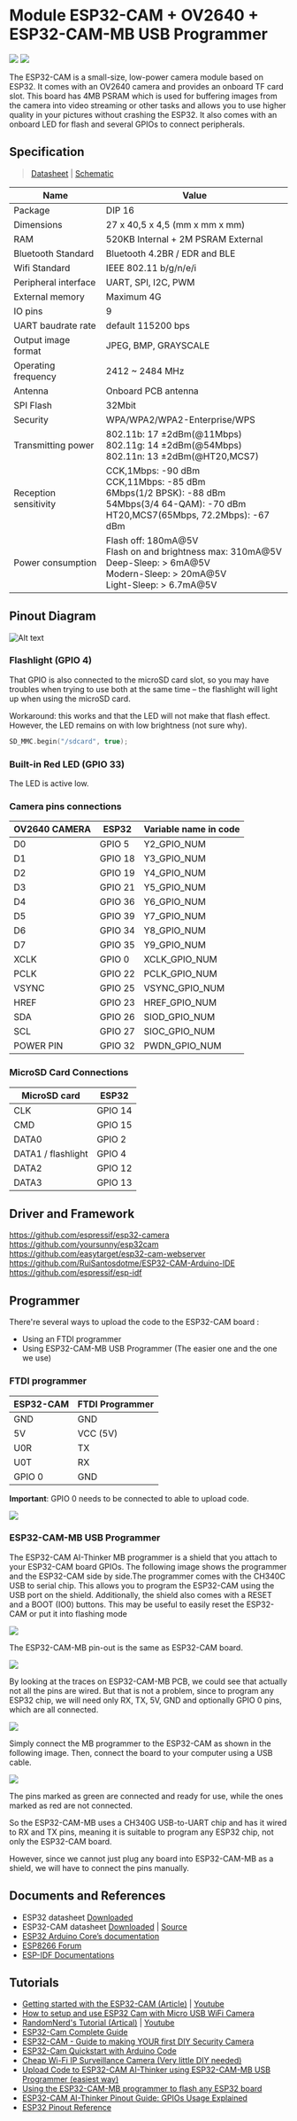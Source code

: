 # Module ESP32-CAM + OV2640 + ESP32-CAM-MB USB Programmer

<!-- |    ESP32-CAM + OV2640 + ESP32-CAM-MB     |         ESP32-CAM + OV2640         |
| :--------------------------------------: | :--------------------------------: |
| ![](./ESP32-CAM+ESP32-CAM-MB+OV2640.jpg) | ![](./ESP32-CAM-Camera-Module.jpg) | -->

![](./Resources/ESP32-CAM+ESP32-CAM-MB+OV2640.jpg) ![](./Resources/ESP32-CAM-Camera-Module.jpg)

The ESP32-CAM is a small-size, low-power camera module based on ESP32. It comes with an OV2640 camera and provides an onboard TF card slot. This board has 4MB PSRAM which is used for buffering images from the camera into video streaming or other tasks and allows you to use higher quality in your pictures without crashing the ESP32. It also comes with an onboard LED for flash and several GPIOs to connect peripherals.

## Specification
> [Datasheet](./Resources/ESP32-CAM_datasheet.pdf) | [Schematic](./Resources/ESP32_CAM_Schematic.pdf)

Name | Value
-|-
Package | DIP 16
Dimensions | 27 x 40,5 x 4,5 (mm x mm x mm)
RAM | 520KB Internal + 2M PSRAM External
Bluetooth Standard | Bluetooth 4.2BR / EDR and BLE
Wifi Standard | IEEE 802.11 b/g/n/e/i
Peripheral interface | UART, SPI, I2C, PWM
External memory | Maximum 4G
IO pins | 9
UART baudrate rate | default 115200 bps
Output image format | JPEG, BMP, GRAYSCALE
Operating frequency | 2412 ~ 2484 MHz
Antenna | Onboard PCB antenna
SPI Flash | 32Mbit
Security | WPA/WPA2/WPA2-Enterprise/WPS
Transmitting power | 802.11b: 17 ±2dBm(@11Mbps)<br>802.11g: 14 ±2dBm(@54Mbps)<br>802.11n: 13 ±2dBm(@HT20,MCS7)
Reception sensitivity | CCK,1Mbps: -90 dBm <br>CCK,11Mbps: -85 dBm<br>6Mbps(1/2 BPSK): -88 dBm<br>54Mbps(3/4 64-QAM): -70 dBm<br>HT20,MCS7(65Mbps, 72.2Mbps): -67 dBm
Power consumption |  Flash off: 180mA@5V<br> Flash on and brightness max: 310mA@5V<br> Deep-Sleep: > 6mA@5V<br> Modern-Sleep: > 20mA@5V<br> Light-Sleep: > 6.7mA@5V

## Pinout Diagram

![Alt text](./Resources/ESP32-CAM-Pinout.jpg)

### Flashlight (GPIO 4)

That GPIO is also connected to the microSD card slot, so you may have troubles when trying to use both at the same time – the flashlight will light up when using the microSD card.

Workaround: this works and that the LED will not make that flash effect. However, the LED remains on with low brightness (not sure why).
```cpp
SD_MMC.begin("/sdcard", true);
```

### Built-in Red LED (GPIO 33)
The LED is active low.

### Camera pins connections 

OV2640 CAMERA|ESP32|Variable name in code
-|-|-
D0|GPIO 5|Y2_GPIO_NUM
D1|GPIO 18|Y3_GPIO_NUM
D2|GPIO 19|Y4_GPIO_NUM
D3|GPIO 21|Y5_GPIO_NUM
D4|GPIO 36|Y6_GPIO_NUM
D5|GPIO 39|Y7_GPIO_NUM
D6|GPIO 34|Y8_GPIO_NUM
D7|GPIO 35|Y9_GPIO_NUM
XCLK|GPIO 0|XCLK_GPIO_NUM
PCLK|GPIO 22|PCLK_GPIO_NUM
VSYNC|GPIO 25|VSYNC_GPIO_NUM
HREF|GPIO 23|HREF_GPIO_NUM
SDA|GPIO 26|SIOD_GPIO_NUM
SCL|GPIO 27|SIOC_GPIO_NUM
POWER PIN|GPIO 32|PWDN_GPIO_NUM

### MicroSD Card Connections

MicroSD card|ESP32
-|-
CLK|GPIO 14
CMD|GPIO 15
DATA0|GPIO 2
DATA1 / flashlight|GPIO 4
DATA2|GPIO 12
DATA3|GPIO 13

## Driver and Framework

https://github.com/espressif/esp32-camera
https://github.com/yoursunny/esp32cam
https://github.com/easytarget/esp32-cam-webserver
https://github.com/RuiSantosdotme/ESP32-CAM-Arduino-IDE
https://github.com/espressif/esp-idf

## Programmer
There're several ways to upload the code to the ESP32-CAM board : 
- Using an FTDI programmer
- Using ESP32-CAM-MB USB Programmer (The easier one and the one we use)

### FTDI programmer
ESP32-CAM|FTDI Programmer
-|-
GND|GND
5V|VCC (5V)
U0R|TX
U0T|RX
GPIO 0|GND

**Important**: GPIO 0 needs to be connected to able to upload code.

![](https://i0.wp.com/randomnerdtutorials.com/wp-content/uploads/2019/12/ESP32-CAM-FTDI-programmer-5V-supply.png)

### ESP32-CAM-MB USB Programmer

The ESP32-CAM AI-Thinker MB programmer is a shield that you attach to your ESP32-CAM board GPIOs. The following image shows the programmer and the ESP32-CAM side by side.The programmer comes with the CH340C USB to serial chip. This allows you to program the ESP32-CAM using the USB port on the shield. Additionally, the shield also comes with a RESET and a BOOT (IO0) buttons. This may be useful to easily reset the ESP32-CAM or put it into flashing mode

![](https://i0.wp.com/randomnerdtutorials.com/wp-content/uploads/2021/01/ESP32-CAM-MB-Micro-USB-Programmer-CH340G-Serial-Chip-for-OV2640.jpg)

The ESP32-CAM-MB pin-out is the same as ESP32-CAM board.

![](https://www.espboards.dev/img/zhwCblrQ5x-1000.avif)

By looking at the traces on ESP32-CAM-MB PCB, we could see that actually not all the pins are wired. But that is not a problem, since to program any ESP32 chip, we will need only RX, TX, 5V, GND and optionally GPIO 0 pins, which are all connected.

![](https://www.espboards.dev/img/wpCj00LXoP-600.avif)

Simply connect the MB programmer to the ESP32-CAM as shown in the following image. Then, connect the board to your computer using a USB cable.

![](https://i0.wp.com/randomnerdtutorials.com/wp-content/uploads/2021/01/ESP32-CAM-MB-Micro-USB-Programmer-CH340G-Serial-Chip-OV2640-Camera.jpg)

The pins marked as green are connected and ready for use, while the ones marked as red are not connected.

So the ESP32-CAM-MB uses a CH340G USB-to-UART chip and has it wired to RX and TX pins, meaning it is suitable to program any ESP32 chip, not only the ESP32-CAM board.

However, since we cannot just plug any board into ESP32-CAM-MB as a shield, we will have to connect the pins manually.

## Documents and References
- ESP32 datasheet [Downloaded](./Resources/esp32_datasheet_en.pdf)
- ESP32-CAM datasheet [Downloaded](./Resources/ESP32-CAM_datasheet.pdfpdf) | [Source](https://components101.com/modules/esp32-cam-camera-module)
- [ESP32 Arduino Core’s documentation](https://docs.espressif.com/projects/arduino-esp32)
- [ESP8266 Forum](https://www.esp8266.com/)
- [ESP-IDF Documentations](https://docs.espressif.com/projects/esp-idf/en/latest/esp32/get-started/index.html)

## Tutorials
- [Getting started with the ESP32-CAM (Article)](https://dronebotworkshop.com/esp32-cam-intro/) | [Youtube](https://www.youtube.com/watch?v=visj0KE5VtY)
- [How to setup and use ESP32 Cam with Micro USB WiFi Camera](https://www.youtube.com/watch?v=RCtVxZnjPmY)
- [RandomNerd's Tutorial (Artical)](https://randomnerdtutorials.com/esp32-cam-video-streaming-web-server-camera-home-assistant/) | [Youtube](https://www.youtube.com/watch?v=36p9To2hfak)
- [ESP32-Cam Complete Guide](https://www.youtube.com/watch?v=hSr557hppwY)
- [ESP32-CAM - Guide to making YOUR first DIY Security Camera](https://www.youtube.com/watch?v=k_PJLkfqDuI&t=473s)
- [ESP32-Cam Quickstart with Arduino Code](https://www.youtube.com/watch?v=Sb08leLWOgA)
- [Cheap Wi-Fi IP Surveillance Camera (Very little DIY needed)](https://www.youtube.com/watch?v=MKiITEsOwRA)
- [Upload Code to ESP32-CAM AI-Thinker using ESP32-CAM-MB USB Programmer (easiest way)](https://randomnerdtutorials.com/upload-code-esp32-cam-mb-usb/)
- [Using the ESP32-CAM-MB programmer to flash any ESP32 board](https://www.espboards.dev/blog/flash-any-esp32-with-esp32-cam-mb/)
- [ESP32-CAM AI-Thinker Pinout Guide: GPIOs Usage Explained](https://randomnerdtutorials.com/esp32-cam-ai-thinker-pinout/)
- [ESP32 Pinout Reference](https://randomnerdtutorials.com/esp32-pinout-reference-gpios/)